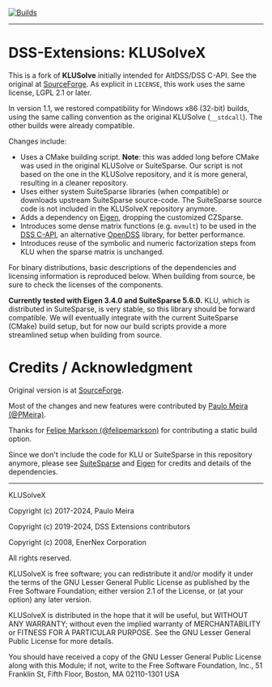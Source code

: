 [![Builds](https://github.com/dss-extensions/klusolve/actions/workflows/builds.yml/badge.svg)](https://github.com/dss-extensions/klusolve/actions/workflows/builds.yml)

---

# DSS-Extensions: KLUSolveX

This is a fork of **KLUSolve** initially intended for AltDSS/DSS C-API.
See the original at [SourceForge](https://sourceforge.net/p/klusolve/code/HEAD/tree/). As explicit in `LICENSE`, this work uses the same license, LGPL 2.1 or later.

In version 1.1, we restored compatibility for Windows x86 (32-bit) builds, using the same calling convention as the original KLUSolve (`__stdcall`). The other builds were already compatible.

Changes include:
- Uses a CMake building script. **Note**: this was added long before CMake was used in the original KLUSolve or SuiteSparse. Our script is not based on the one in the KLUSolve repository, and it is more general, resulting in a cleaner repository.
- Uses either system SuiteSparse libraries (when compatible) or downloads upstream SuiteSparse source-code. The SuiteSparse source code is not included in the KLUSolveX repository anymore.
- Adds a dependency on [Eigen](http://eigen.tuxfamily.org/), dropping the customized CZSparse.
- Introduces some dense matrix functions (e.g. `mvmult`) to be used in the [DSS C-API](https://github.com/dss-extensions/dss_capi/), an alternative [OpenDSS](sf.net/p/electricdss) library, for better performance.
- Introduces reuse of the symbolic and numeric factorization steps from KLU when the sparse matrix is unchanged.

For binary distributions, basic descriptions of the dependencies and licensing information is reproduced below. When building from source, be sure to check the licenses of the components.

**Currently tested with Eigen 3.4.0 and SuiteSparse 5.6.0.** KLU, which is distributed in SuiteSparse, is very stable, so this library should be forward compatible. We will eventually integrate with the current SuiteSparse (CMake) build setup, but for now our build scripts provide a more streamlined setup when building from source.

# Credits / Acknowledgment

Original version is at [SourceForge](https://sourceforge.net/p/klusolve/code/HEAD/tree/). 

Most of the changes and new features were contributed by [Paulo Meira (@PMeira)](https://github.com/PMeira).

Thanks for [Felipe Markson (@felipemarkson)](https://github.com/felipemarkson) for contributing a static build option.

Since we don't include the code for KLU or SuiteSparse in this repository anymore, please see [SuiteSparse](https://people.engr.tamu.edu/davis/suitesparse.html) and [Eigen](https://eigen.tuxfamily.org/index.php?title=Main_Page) for credits and details of the dependencies.

---

KLUSolveX

Copyright (c) 2017-2024, Paulo Meira

Copyright (c) 2019-2024, DSS Extensions contributors

Copyright (c) 2008, EnerNex Corporation

All rights reserved.

KLUSolveX is free software; you can redistribute it and/or
modify it under the terms of the GNU Lesser General Public
License as published by the Free Software Foundation; either
version 2.1 of the License, or (at your option) any later version.

KLUSolveX is distributed in the hope that it will be useful,
but WITHOUT ANY WARRANTY; without even the implied warranty of
MERCHANTABILITY or FITNESS FOR A PARTICULAR PURPOSE.  See the GNU
Lesser General Public License for more details.

You should have received a copy of the GNU Lesser General Public
License along with this Module; if not, write to the Free Software
Foundation, Inc., 51 Franklin St, Fifth Floor, Boston, MA  02110-1301  USA

